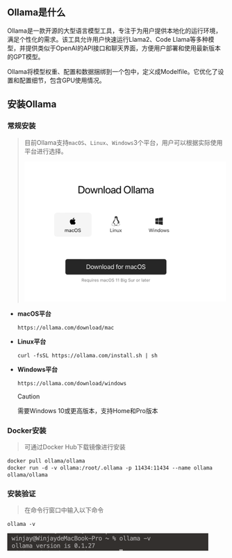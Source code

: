 ## Ollama是什么

Ollama是一款开源的大型语言模型工具，专注于为用户提供本地化的运行环境，满足个性化的需求。该工具允许用户快速运行Llama2、Code Llama等多种模型，并提供类似于OpenAI的API接口和聊天界面，方便用户部署和使用最新版本的GPT模型。

Ollama将模型权重、配置和数据捆绑到一个包中，定义成Modelfile。它优化了设置和配置细节，包含GPU使用情况。

## 安装Ollama

### 常规安装

> 目前Ollama支持`macOS`、`Linux`、`Windows`3个平台，用户可以根据实际使用平台进行选择。
>
> <img src="./assets/image-20240227234810416.png" alt="image-20240227234810416" style="zoom:50%;margin:auto" />

- **macOS平台**

  ```shell
  https://ollama.com/download/mac

- **Linux平台**

  ```shell
  curl -fsSL https://ollama.com/install.sh | sh
  ```

- **Windows平台**

  ```shell
  https://ollama.com/download/windows
  ```

  > [!CAUTION]
  >
  > 需要Windows 10或更高版本，支持Home和Pro版本

### Docker安装

> 可通过Docker Hub下载镜像进行安装

```shell
docker pull ollama/ollama
docker run -d -v ollama:/root/.ollama -p 11434:11434 --name ollama ollama/ollama
```

### 安装验证

> 在命令行窗口中输入以下命令

```shell
ollama -v
```

<img src="./assets/image-20240228001519686.png" alt="image-20240228001519686" style="zoom:50%" />

<style module>
  img {
    margin: 0 auto;
  }
</style>


